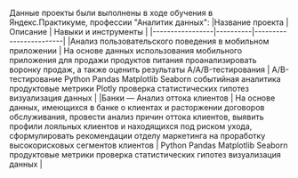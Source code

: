 Данные проекты были выполнены в ходе обучения в Яндекс.Практикуме, профессии "Аналитик данных":
|Название проекта | Описание | Навыки и инструменты |
|-----------------|----------|------------------------|
|Анализ пользовательского поведения в мобильном приложении | На основе данных использования мобильного приложения для продажи продуктов питания проанализировать воронку продаж, а также оценить результаты A/A/B-тестирования | A/B-тестирование Python Pandas Matplotlib Seaborn событийная аналитика продуктовые метрики Plotly проверка статистических гипотез визуализация данных |
|Банки — Анализ оттока клиентов | На основе данных, имеющихся в банке о клиентах и расторжении договоров обслуживания, провести анализ причин оттока клиентов, выявить профили лояльных клиентов и находящихся под риском ухода, сформулировать рекомендации отделу маркетинга на проработку высокорисковых сегментов клиентов |  Python Pandas Matplotlib Seaborn  продуктовые метрики  проверка статистических гипотез визуализация данных |
